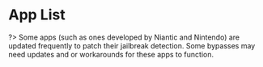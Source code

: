 # App List

?> Some apps (such as ones developed by Niantic and Nintendo) are updated frequently to patch their jailbreak detection. Some bypasses may need updates and or workarounds for these apps to function.